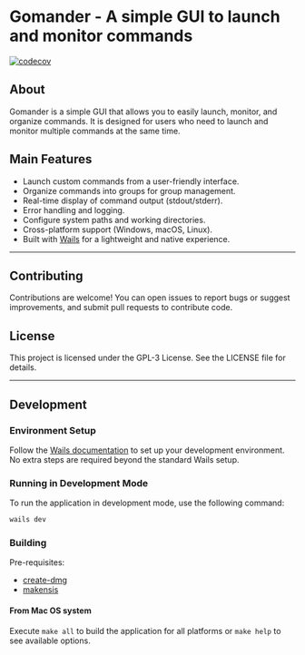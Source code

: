 # Gomander - A simple GUI to launch and monitor commands

[![codecov](https://codecov.io/gh/lazylabz/gomander-app/branch/main/graph/badge.svg?token=D4LYOARMC5)](https://codecov.io/gh/lazylabz/gomander-app)

## About

Gomander is a simple GUI that allows you to easily launch, monitor, and organize commands. It is designed for users who need to launch and monitor multiple commands at the same time.

## Main Features

- Launch custom commands from a user-friendly interface.
- Organize commands into groups for group management.
- Real-time display of command output (stdout/stderr).
- Error handling and logging.
- Configure system paths and working directories.
- Cross-platform support (Windows, macOS, Linux).
- Built with [Wails](https://wails.io) for a lightweight and native experience.

---

## Contributing

Contributions are welcome! You can open issues to report bugs or suggest improvements, and submit pull requests to contribute code.

## License

This project is licensed under the GPL-3 License. See the LICENSE file for details.

---
## Development

### Environment Setup

Follow the [Wails documentation](https://wails.io/docs/) to set up your development environment. No extra steps are required beyond the standard Wails setup.

### Running in Development Mode

To run the application in development mode, use the following command:

```bash
wails dev
```

### Building

Pre-requisites:
- [create-dmg](https://formulae.brew.sh/formula/create-dmg)
- [makensis](https://formulae.brew.sh/formula/makensis)

#### From Mac OS system

Execute `make all` to build the application for all platforms or `make help` to see available options.
